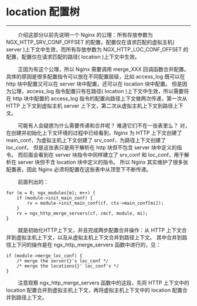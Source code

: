 # location 配置树
***

&emsp;&emsp;
介绍这部分以前先说明一个 Nginx 的公理：所有存放参数为 NGX_HTTP_SRV_CONF_OFFSET 的配置，配置仅在请求匹配的虚拟主机( server )上下文中生效，而所有存放参数为 NGX_HTTP_LOC_CONF_OFFSET 的配置，配置仅在请求匹配的路径( location )上下文中生效。

&emsp;&emsp;
正因为有这个公理，所以 Nginx 需要调用 merge_XXX 回调函数合并配置。
具体的原因是很多配置指令可以放在不同配置层级，比如 access_log 既可以在 http 块中配置又可以在 server 块中配置，还可以在 location 块中配置。
但是因为公理，access_log 指令配置只有在路径( location )上下文中生效，所以需要将在 http 块中配置的 access_log 指令的配置向路径上下文做两次传递，第一次从 HTTP 上下文到虚拟主机 server 上下文，第二次从虚拟主机上下文到路径上下文。

&emsp;&emsp;
可能有人会疑惑为什么需要传递和合并呢？
难道它们不在一张表里么？
对，在创建并初始化上下文环境的过程中已经看到，Nginx 为 HTTP 上下文创建了 main_conf，为虚拟主机上下文创建了 srv_conf，为路径上下文创建了 loc_conf。
但是这张表只是用于解析在 http 块但不包含 server 块中定义的指令。
而后面会看到在 server 块指令中同样建立了 srv_conf 和 loc_conf，用于解析在 server 块但不含 location 块中定义的指令。
所以 Nginx 其实维护了很多张配置表，因此 Nginx 必须将配置在这些表中从顶至下不断传递。

&emsp;&emsp;
前面列出的：

    for (m = 0; ngx_modules[m]; m++) {
        if (module->init_main_conf) {
            rv = module->init_main_conf(cf, ctx->main_conf[mi]);
        }
        rv = ngx_http_merge_servers(cf, cmcf, module, mi);
    }

&emsp;&emsp;
就是初始化HTTP上下文，并且完成两步配置合并操作：从 HTTP 上下文合并到虚拟主机上下文，以及从虚拟主机上下文合并到路径上下文。
其中合并到路径上下问的操作是在 ngx_http_merge_servers 函数中进行的，见：

    if (module->merge_loc_conf) {
        /* merge the server{}'s loc_conf */
        /* merge the locations{}' loc_conf's */
    }

&emsp;&emsp;
注意观察 ngx_http_merge_servers 函数中的这段，先将 HTTP 上下文中的 location 配置合并到虚拟主机上下文，再将虚拟主机上下文中的 location 配置合并到路径上下文。